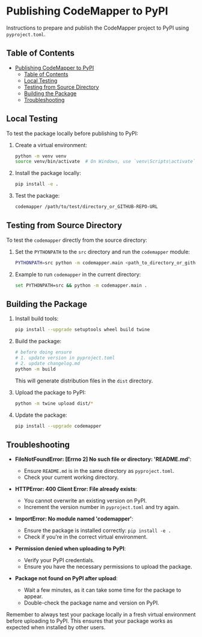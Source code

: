 # Publishing CodeMapper to PyPI

Instructions to prepare and publish the CodeMapper project to PyPI using `pyproject.toml`.

## Table of Contents

- [Publishing CodeMapper to PyPI](#publishing-codemapper-to-pypi)
  - [Table of Contents](#table-of-contents)
  - [Local Testing](#local-testing)
  - [Testing from Source Directory](#testing-from-source-directory)
  - [Building the Package](#building-the-package)
  - [Troubleshooting](#troubleshooting)

## Local Testing

To test the package locally before publishing to PyPI:

1. Create a virtual environment:

    ```sh
    python -m venv venv
    source venv/bin/activate  # On Windows, use `venv\Scripts\activate`
    ```

2. Install the package locally:

    ```sh
    pip install -e .
    ```

3. Test the package:

    ```sh
    codemapper /path/to/test/directory_or_GITHUB-REPO-URL
    ```

## Testing from Source Directory

To test the `codemapper` directly from the source directory:

1. Set the `PYTHONPATH` to the `src` directory and run the `codemapper` module:

    ```sh
    PYTHONPATH=src python -m codemapper.main <path_to_directory_or_github_url>
    ```

2. Example to run `codemapper` in the current directory:

    ```sh
    set PYTHONPATH=src && python -m codemapper.main .
    ```

## Building the Package

1. Install build tools:

    ```sh
    pip install --upgrade setuptools wheel build twine
    ```

2. Build the package:

    ```sh
    # before doing ensure
    # 1. update version in pyproject.toml
    # 2. update changelog.md
    python -m build
    ```

    This will generate distribution files in the `dist` directory.

3. Upload the package to PyPI:

    ```sh
    python -m twine upload dist/*
    ```

4. Update the package:

    ```sh
    pip install --upgrade codemapper
    ```

## Troubleshooting

- **FileNotFoundError: [Errno 2] No such file or directory: 'README.md'**:
  - Ensure `README.md` is in the same directory as `pyproject.toml`.
  - Check your current working directory.

- **HTTPError: 400 Client Error: File already exists**:
  - You cannot overwrite an existing version on PyPI.
  - Increment the version number in `pyproject.toml` and try again.

- **ImportError: No module named 'codemapper'**:
  - Ensure the package is installed correctly: `pip install -e .`
  - Check if you're in the correct virtual environment.

- **Permission denied when uploading to PyPI**:
  - Verify your PyPI credentials.
  - Ensure you have the necessary permissions to upload the package.

- **Package not found on PyPI after upload**:
  - Wait a few minutes, as it can take some time for the package to appear.
  - Double-check the package name and version on PyPI.

Remember to always test your package locally in a fresh virtual environment before uploading to PyPI. This ensures that your package works as expected when installed by other users.
